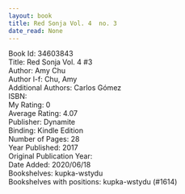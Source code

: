 ```yaml
---
layout: book
title: Red Sonja Vol. 4  no. 3
date_read: None
---
```


Book Id: 34603843<br />
Title: Red Sonja Vol. 4 #3<br />
Author: Amy Chu<br />
Author l-f: Chu, Amy<br />
Additional Authors: Carlos Gómez<br />
ISBN: <br />
My Rating: 0<br />
Average Rating: 4.07<br />
Publisher: Dynamite<br />
Binding: Kindle Edition<br />
Number of Pages: 28<br />
Year Published: 2017<br />
Original Publication Year: <br />
Date Added: 2020/06/18<br />
Bookshelves: kupka-wstydu<br />
Bookshelves with positions: kupka-wstydu (#1614)<br />

